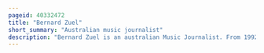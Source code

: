 ```yaml
---
pageid: 40332472
title: "Bernard Zuel"
short_summary: "Australian music journalist"
description: "Bernard Zuel is an australian Music Journalist. From 1992 to 2017 Zuel wrote for the fairfax Media Newspapers the Age and the Sydney Morning Herald. He was their senior Music Writer and Reviewer. Zuel is a Judge of the australian Music Prize. He left fairfax Media at the End of June 2017 to become a freelance Journalist and also taught Music Journalism."
---
```


